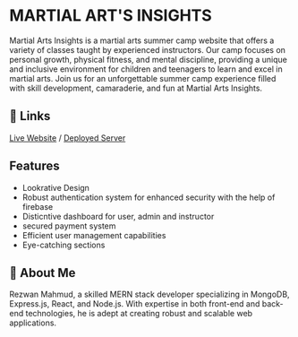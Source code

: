 
# MARTIAL ART'S INSIGHTS

Martial Arts Insights is a martial arts summer camp website that offers a variety of classes taught by experienced instructors. Our camp focuses on personal growth, physical fitness, and mental discipline, providing a unique and inclusive environment for children and teenagers to learn and excel in martial arts. Join us for an unforgettable summer camp experience filled with skill development, camaraderie, and fun at Martial Arts Insights.


## 🔗 Links
[Live Website](https://martial-arts-insights.web.app/ ) /
[Deployed Server](https://martial-arts-insights-server.vercel.app/)




## Features

- Lookrative Design
-  Robust authentication system for enhanced security with the help of firebase
- Disticntive dashboard for user, admin and instructor
- secured payment system
- Efficient user management capabilities
- Eye-catching sections


## 🚀 About Me
Rezwan Mahmud, a skilled MERN stack developer specializing in MongoDB, Express.js, React, and Node.js. With expertise in both front-end and back-end technologies, he is adept at creating robust and scalable web applications.

